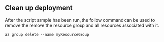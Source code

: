 ## Clean up deployment 

After the script sample has been run, the follow command can be used to remove the remove the resource group and all resources associated with it.

```azurecli
az group delete --name myResourceGroup
```